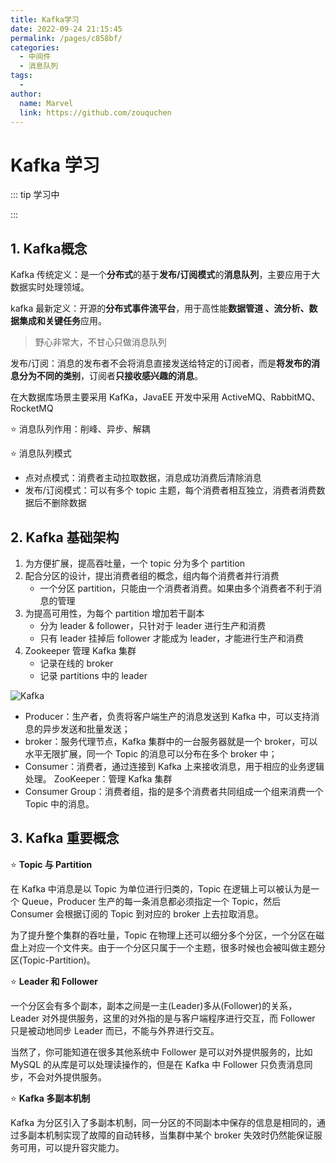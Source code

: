 ```yaml
---
title: Kafka学习
date: 2022-09-24 21:15:45
permalink: /pages/c858bf/
categories:
  - 中间件
  - 消息队列
tags:
  - 
author: 
  name: Marvel
  link: https://github.com/zouquchen
---
```

# Kafka 学习

::: tip 学习中

:::

## 1. Kafka概念

Kafka 传统定义：是一个**分布式**的基于**发布/订阅模式**的**消息队列**，主要应用于大数据实时处理领域。

kafka 最新定义：开源的**分布式事件流平台**，用于高性能**数据管道 、流分析、数据集成和关键任务**应用。

> 野心非常大，不甘心只做消息队列

发布/订阅：消息的发布者不会将消息直接发送给特定的订阅者，而是**将发布的消息分为不同的类别**，订阅者**只接收感兴趣的消息**。

在大数据库场景主要采用 KafKa，JavaEE 开发中采用 ActiveMQ、RabbitMQ、RocketMQ

⭐ 消息队列作用：削峰、异步、解耦

⭐ 消息队列模式

- 点对点模式：消费者主动拉取数据，消息成功消费后清除消息
- 发布/订阅模式：可以有多个 topic 主题，每个消费者相互独立，消费者消费数据后不删除数据

## 2. Kafka 基础架构

1. 为方便扩展，提高吞吐量，一个 topic 分为多个 partition
2. 配合分区的设计，提出消费者组的概念，组内每个消费者并行消费
   - 一个分区 partition，只能由一个消费者消费。如果由多个消费者不利于消息的管理
3. 为提高可用性，为每个 partition  增加若干副本
   - 分为 leader & follower，只针对于 leader 进行生产和消费
   - 只有 leader 挂掉后 follower 才能成为 leader，才能进行生产和消费
4. Zookeeper 管理 Kafka 集群
   - 记录在线的 broker 
   - 记录 partitions 中的 leader

![Kafka](https://studynote-images.oss-cn-hangzhou.aliyuncs.com/Kafka-architecture.png)

- Producer：生产者，负责将客户端生产的消息发送到 Kafka 中，可以支持消息的异步发送和批量发送；
- broker：服务代理节点，Kafka 集群中的一台服务器就是一个 broker，可以水平无限扩展，同一个 Topic 的消息可以分布在多个 broker 中；
- Consumer：消费者，通过连接到 Kafka 上来接收消息，用于相应的业务逻辑处理。
  ZooKeeper：管理 Kafka 集群
- Consumer Group：消费者组，指的是多个消费者共同组成一个组来消费一个 Topic 中的消息。



## 3. Kafka 重要概念

⭐ **Topic 与 Partition**

在 Kafka 中消息是以 Topic 为单位进行归类的，Topic 在逻辑上可以被认为是一个 Queue，Producer 生产的每一条消息都必须指定一个 Topic，然后 Consumer 会根据订阅的 Topic 到对应的 broker 上去拉取消息。

为了提升整个集群的吞吐量，Topic 在物理上还可以细分多个分区，一个分区在磁盘上对应一个文件夹。由于一个分区只属于一个主题，很多时候也会被叫做主题分区(Topic-Partition)。

⭐ **Leader 和 Follower**

一个分区会有多个副本，副本之间是一主(Leader)多从(Follower)的关系，Leader 对外提供服务，这里的对外指的是与客户端程序进行交互，而 Follower 只是被动地同步 Leader 而已，不能与外界进行交互。

当然了，你可能知道在很多其他系统中 Follower 是可以对外提供服务的，比如 MySQL 的从库是可以处理读操作的，但是在 Kafka 中 Follower 只负责消息同步，不会对外提供服务。

⭐ **Kafka 多副本机制**

Kafka 为分区引入了多副本机制，同一分区的不同副本中保存的信息是相同的，通过多副本机制实现了故障的自动转移，当集群中某个 broker 失效时仍然能保证服务可用，可以提升容灾能力。
